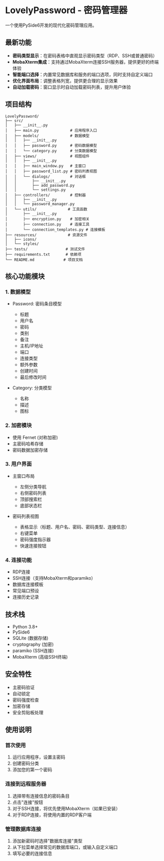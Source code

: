 # LovelyPassword - 密码管理器

一个使用PySide6开发的现代化密码管理应用。

## 最新功能

- **密码类型显示**：在密码表格中直观显示密码类型（RDP、SSH或普通密码）
- **MobaXterm集成**：支持通过MobaXterm连接SSH服务器，提供更好的终端体验
- **智能端口选择**：内置常见数据库和服务的端口选项，同时支持自定义端口
- **优化界面布局**：调整表格列宽，提供更合理的显示效果
- **自动加载密码**：窗口显示时自动加载密码列表，提升用户体验

## 项目结构
```
LovelyPassword/
├── src/
│   ├── __init__.py
│   ├── main.py              # 应用程序入口
│   ├── models/              # 数据模型
│   │   ├── __init__.py
│   │   ├── password.py      # 密码数据模型
│   │   └── category.py      # 分类数据模型
│   ├── views/               # 视图组件
│   │   ├── __init__.py
│   │   ├── main_window.py   # 主窗口
│   │   ├── password_list.py # 密码列表视图
│   │   └── dialogs/         # 对话框
│   │       ├── __init__.py
│   │       ├── add_password.py
│   │       └── settings.py
│   ├── controllers/         # 控制器
│   │   ├── __init__.py
│   │   └── password_manager.py
│   └── utils/              # 工具函数
│       ├── __init__.py
│       ├── encryption.py    # 加密相关
│       ├── connection.py    # 连接工具
│       └── connection_templates.py # 连接模板
├── resources/              # 资源文件
│   ├── icons/
│   └── styles/
├── tests/                 # 测试文件
├── requirements.txt       # 依赖项
└── README.md             # 项目文档
```

## 核心功能模块

### 1. 数据模型
- Password: 密码条目模型
  - 标题
  - 用户名
  - 密码
  - 类别
  - 备注
  - 主机/IP地址
  - 端口
  - 连接类型
  - 额外参数
  - 创建时间
  - 最后修改时间

- Category: 分类模型
  - 名称
  - 描述
  - 图标

### 2. 加密模块
- 使用 Fernet (对称加密)
- 主密码哈希存储
- 密码数据加密存储

### 3. 用户界面
- 主窗口布局
  - 左侧分类导航
  - 右侧密码列表
  - 顶部搜索栏
  - 底部状态栏

- 密码列表视图
  - 表格显示（标题、用户名、密码、密码类型、连接信息）
  - 右键菜单
  - 密码强度指示器
  - 快速连接按钮

### 4. 连接功能
- RDP连接
- SSH连接（支持MobaXterm和paramiko）
- 数据库连接模板
- 常见端口预设
- 连接历史记录

## 技术栈
- Python 3.8+
- PySide6
- SQLite (数据存储)
- cryptography (加密)
- paramiko (SSH连接)
- MobaXterm (高级SSH终端)

## 安全特性
- 主密码验证
- 自动锁定
- 密码强度检查
- 加密存储
- 安全剪贴板处理

## 使用说明

### 首次使用
1. 运行应用程序，设置主密码
2. 创建密码分类
3. 添加您的第一个密码

### 连接到远程服务器
1. 选择带有连接信息的密码条目
2. 点击"连接"按钮
3. 对于SSH连接，将优先使用MobaXterm（如果已安装）
4. 对于RDP连接，将使用内置的RDP客户端

### 管理数据库连接
1. 添加新密码时选择"数据库连接"类型
2. 从下拉菜单选择常见的数据库端口，或输入自定义端口
3. 填写必要的连接信息